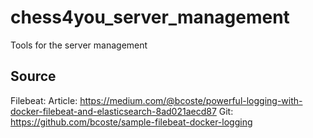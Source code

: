 # chess4you_server_management
Tools for the server management
## Source
Filebeat:
  Article: https://medium.com/@bcoste/powerful-logging-with-docker-filebeat-and-elasticsearch-8ad021aecd87
  Git: https://github.com/bcoste/sample-filebeat-docker-logging
